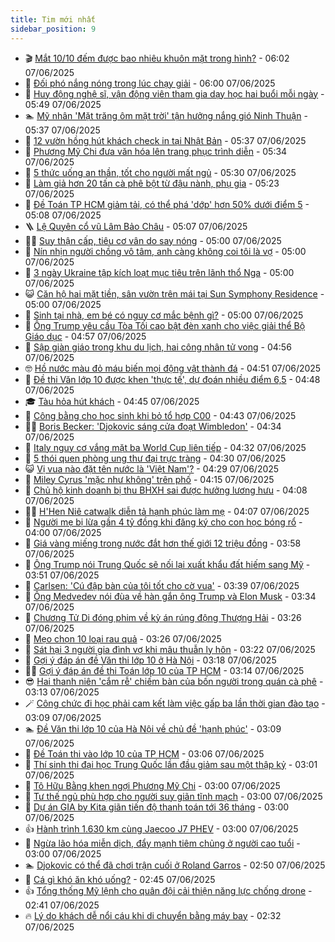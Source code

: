 ```yaml
---
title: Tim mới nhất
sidebar_position: 9
---
```


<!-- vnexpress-tin-moi-nhat:START -->
- 🎬 [Mắt 10/10 đếm được bao nhiêu khuôn mặt trong hình?](https://vnexpress.net/mat-10-10-dem-duoc-bao-nhieu-khuon-mat-trong-hinh-4894479.html) - 06:02 07/06/2025
- 🐎 [Đối phó nắng nóng trong lúc chạy giải](https://vnexpress.net/doi-pho-nang-nong-trong-luc-chay-giai-4895318.html) - 06:00 07/06/2025
- 🦍 [Huy động nghệ sĩ, vận động viên tham gia dạy học hai buổi mỗi ngày](https://vnexpress.net/huy-dong-nghe-si-van-dong-vien-tham-gia-day-hoc-hai-buoi-moi-ngay-4895747.html) - 05:49 07/06/2025
- 🏊 [Mỹ nhân &#39;Mặt trăng ôm mặt trời&#39; tận hưởng nắng gió Ninh Thuận](https://vnexpress.net/my-nhan-mat-trang-om-mat-troi-tan-huong-nang-gio-ninh-thuan-4895795.html) - 05:37 07/06/2025
- 🎊 [12 vườn hồng hút khách check in tại Nhật Bản](https://vnexpress.net/12-vuon-hong-hut-khach-check-in-tai-nhat-ban-4895743.html) - 05:37 07/06/2025
- 🎃 [Phương Mỹ Chi đưa văn hóa lên trang phục trình diễn](https://vnexpress.net/phuong-my-chi-dua-van-hoa-len-trang-phuc-trinh-dien-4895764.html) - 05:34 07/06/2025
- 🧰 [5 thức uống an thần, tốt cho người mất ngủ](https://vnexpress.net/5-thuc-uong-an-than-tot-cho-nguoi-mat-ngu-4895736.html) - 05:30 07/06/2025
- 🔭 [Làm giả hơn 20 tấn cà phê bột từ đậu nành, phụ gia](https://vnexpress.net/lam-gia-hon-20-tan-ca-phe-bot-tu-dau-nanh-phu-gia-4895766.html) - 05:23 07/06/2025
- 🫶 [Đề Toán TP HCM giảm tải, có thể phá &#39;dớp&#39; hơn 50% dưới điểm 5](https://vnexpress.net/du-doan-pho-diem-de-thi-toan-lop-10-cua-tp-hcm-nam-2025-4895636.html) - 05:08 07/06/2025
- 🪜 [Lệ Quyên cổ vũ Lâm Bảo Châu](https://vnexpress.net/le-quyen-co-vu-lam-bao-chau-4895701.html) - 05:07 07/06/2025
- 👨‍🏫 [Suy thận cấp, tiêu cơ vân do say nóng](https://vnexpress.net/suy-than-cap-tieu-co-van-do-say-nong-4895477.html) - 05:00 07/06/2025
- 🎊 [Nín nhịn người chồng vô tâm, anh càng không coi tôi là vợ](https://vnexpress.net/nin-nhin-nguoi-chong-vo-tam-anh-cang-khong-coi-toi-la-vo-4895431.html) - 05:00 07/06/2025
- 🎊 [3 ngày Ukraine tập kích loạt mục tiêu trên lãnh thổ Nga](https://vnexpress.net/3-ngay-ukraine-tap-kich-loat-muc-tieu-tren-lanh-tho-nga-4894277.html) - 05:00 07/06/2025
- 😺 [Căn hộ hai mặt tiền, sân vườn trên mái tại Sun Symphony Residence](https://vnexpress.net/can-ho-hai-mat-tien-san-vuon-tren-mai-tai-sun-symphony-residence-4895776.html) - 05:00 07/06/2025
- 🐘 [Sinh tại nhà, em bé có nguy cơ mắc bệnh gì?](https://vnexpress.net/sinh-tai-nha-em-be-co-nguy-co-mac-benh-gi-4895756.html) - 05:00 07/06/2025
- 🌁 [Ông Trump yêu cầu Tòa Tối cao bật đèn xanh cho việc giải thể Bộ Giáo dục](https://vnexpress.net/ong-trump-yeu-cau-toa-toi-cao-bat-den-xanh-cho-viec-giai-the-bo-giao-duc-4895755.html) - 04:57 07/06/2025
- 🐲 [Sập giàn giáo trong khu du lịch, hai công nhân tử vong](https://vnexpress.net/sap-gian-giao-trong-khu-du-lich-hai-cong-nhan-tu-vong-4895767.html) - 04:56 07/06/2025
- 🤓 [Hồ nước màu đỏ máu biến mọi động vật thành đá](https://vnexpress.net/ho-nuoc-mau-do-mau-bien-moi-dong-vat-thanh-da-4895665.html) - 04:51 07/06/2025
- 💪 [Đề thi Văn lớp 10 được khen &#39;thực tế&#39;, dự đoán nhiều điểm 6,5](https://vnexpress.net/pho-diem-mon-van-thi-lop-10-cua-ha-noi-nam-2025-se-ra-sao-4895742.html) - 04:48 07/06/2025
- 🎓 [Tàu hỏa hút khách](https://vnexpress.net/tau-hoa-hut-khach-4894476.html) - 04:45 07/06/2025
- 🫣 [Công bằng cho học sinh khi bỏ tổ hợp C00](https://vnexpress.net/bo-to-hop-c00-doi-hoi-cong-bang-cho-hoc-sinh-khi-bo-to-hop-c00-4895748.html) - 04:43 07/06/2025
- 🧑‍💻 [Boris Becker: &#39;Djokovic sáng cửa đoạt Wimbledon&#39;](https://vnexpress.net/boris-becker-djokovic-sang-cua-doat-wimbledon-4895727.html) - 04:34 07/06/2025
- 🐲 [Italy nguy cơ vắng mặt ba World Cup liên tiếp](https://vnexpress.net/italy-nguy-co-vang-mat-ba-world-cup-lien-tiep-4895725.html) - 04:32 07/06/2025
- 🌝 [5 thói quen phòng ung thư đại trực tràng](https://vnexpress.net/5-thoi-quen-phong-ung-thu-dai-truc-trang-4895718.html) - 04:30 07/06/2025
- 😺 [Vị vua nào đặt tên nước là &#39;Việt Nam&#39;?](https://vnexpress.net/crossword-giai-o-chu-o-chu-vi-vua-nao-dat-ten-nuoc-la-viet-nam-4895460.html) - 04:29 07/06/2025
- 🐎 [Miley Cyrus &#39;mặc như không&#39; trên phố](https://vnexpress.net/miley-cyrus-mac-nhu-khong-tren-pho-4895740.html) - 04:15 07/06/2025
- 🎡 [Chủ hộ kinh doanh bị thu BHXH sai được hưởng lương hưu](https://vnexpress.net/chu-ho-kinh-doanh-bi-thu-bhxh-sai-duoc-huong-luong-huu-4895751.html) - 04:08 07/06/2025
- 👨‍🏫 [H&#39;Hen Niê catwalk diễn tả hạnh phúc làm mẹ](https://vnexpress.net/h-hen-nie-catwalk-dien-ta-hanh-phuc-lam-me-4895750.html) - 04:07 07/06/2025
- 🦆 [Người mẹ bị lừa gần 4 tỷ đồng khi đăng ký cho con học bóng rổ](https://vnexpress.net/nguoi-me-bi-lua-gan-4-ty-dong-khi-dang-ky-cho-con-hoc-bong-ro-4895746.html) - 04:00 07/06/2025
- 🚦 [Giá vàng miếng trong nước đắt hơn thế giới 12 triệu đồng](https://vnexpress.net/gia-vang-mieng-trong-nuoc-dat-hon-the-gioi-12-trieu-dong-4895752.html) - 03:58 07/06/2025
- 💫 [Ông Trump nói Trung Quốc sẽ nối lại xuất khẩu đất hiếm sang Mỹ](https://vnexpress.net/ong-trump-noi-trung-quoc-se-noi-lai-xuat-khau-dat-hiem-sang-my-4895720.html) - 03:51 07/06/2025
- 🎉 [Carlsen: &#39;Cú đập bàn của tôi tốt cho cờ vua&#39;](https://vnexpress.net/carlsen-cu-dap-ban-cua-toi-tot-cho-co-vua-4895708.html) - 03:39 07/06/2025
- 🌋 [Ông Medvedev nói đùa về hàn gắn ông Trump và Elon Musk](https://vnexpress.net/ong-medvedev-noi-dua-ve-han-gan-ong-trump-va-elon-musk-4895695.html) - 03:34 07/06/2025
- 🤖 [Chương Tử Di đóng phim về kỳ án rúng động Thượng Hải](https://vnexpress.net/chuong-tu-di-dong-phim-ve-ky-an-rung-dong-thuong-hai-4895704.html) - 03:26 07/06/2025
- 🦏 [Mẹo chọn 10 loại rau quả](https://vnexpress.net/meo-chon-10-loai-rau-qua-4895325.html) - 03:26 07/06/2025
- 🦩 [Sát hại 3 người gia đình vợ khi mâu thuẫn ly hôn](https://vnexpress.net/sat-hai-3-nguoi-gia-dinh-vo-khi-mau-thuan-ly-hon-4895730.html) - 03:22 07/06/2025
- 👺 [Gợi ý đáp án đề Văn thi lớp 10 ở Hà Nội](https://vnexpress.net/dap-an-de-thi-mon-van-vao-lop-10-o-ha-noi-2025-4895619.html) - 03:18 07/06/2025
- 🧑‍🏫 [Gợi ý đáp án đề thi Toán lớp 10 của TP HCM](https://vnexpress.net/dap-an-de-thi-toan-lop-10-tp-hcm-nam-2025-4895622.html) - 03:14 07/06/2025
- 😎 [Hai thanh niên &#39;cắm rễ&#39; chiếm bàn của bốn người trong quán cà phê](https://vnexpress.net/quan-ca-phe-co-o-cam-dien-hai-thanh-nien-om-laptop-cam-re-chiem-ban-cua-bon-nguoi-trong-quan-ca-phe-4895734.html) - 03:13 07/06/2025
- 🪄 [Công chức đi học phải cam kết làm việc gấp ba lần thời gian đào tạo](https://vnexpress.net/cong-chuc-di-hoc-phai-cam-ket-lam-viec-gap-ba-lan-thoi-gian-dao-tao-4895507.html) - 03:09 07/06/2025
- 🏊 [Đề Văn thi lớp 10 của Hà Nội về chủ đề &#39;hạnh phúc&#39;](https://vnexpress.net/de-van-thi-lop-10-cua-ha-noi-nam-2025-4895618.html) - 03:09 07/06/2025
- 💃 [Đề Toán thi vào lớp 10 của TP HCM](https://vnexpress.net/de-toan-thi-vao-lop-10-cua-tp-hcm-nam-2025-4895635.html) - 03:06 07/06/2025
- 🦆 [Thí sinh thi đại học Trung Quốc lần đầu giảm sau một thập kỷ](https://vnexpress.net/thi-sinh-thi-dai-hoc-trung-quoc-lan-dau-giam-sau-mot-thap-ky-4895652.html) - 03:01 07/06/2025
- 🎊 [Tô Hữu Bằng khen ngợi Phương Mỹ Chi](https://vnexpress.net/to-huu-bang-khen-ngoi-phuong-my-chi-4895653.html) - 03:00 07/06/2025
- 👺 [Tư thế ngủ phù hợp cho người suy giãn tĩnh mạch](https://vnexpress.net/tu-the-ngu-phu-hop-cho-nguoi-suy-gian-tinh-mach-4895690.html) - 03:00 07/06/2025
- 🎡 [Dự án GIA by Kita giãn tiến độ thanh toán tới 36 tháng](https://vnexpress.net/du-an-gia-by-kita-gian-tien-do-thanh-toan-toi-36-thang-4895689.html) - 03:00 07/06/2025
- 👍 [Hành trình 1.630 km cùng Jaecoo J7 PHEV](https://vnexpress.net/hanh-trinh-1-630-km-cung-jaecoo-j7-phev-4895676.html) - 03:00 07/06/2025
- 🐎 [Ngừa lão hóa miễn dịch, đẩy mạnh tiêm chủng ở người cao tuổi](https://vnexpress.net/ngua-lao-hoa-mien-dich-day-manh-tiem-chung-o-nguoi-cao-tuoi-4895575.html) - 03:00 07/06/2025
- 🏊 [Djokovic có thể đã chơi trận cuối ở Roland Garros](https://vnexpress.net/djokovic-co-the-da-choi-tran-cuoi-o-roland-garros-4895714.html) - 02:50 07/06/2025
- 🦩 [Cá gì khó ăn khó uống?](https://vnexpress.net/cau-do-tieng-viet-do-chu-day-la-ca-gi-ca-gi-kho-an-kho-uong-4895609.html) - 02:45 07/06/2025
- 👍 [Tổng thống Mỹ lệnh cho quân đội cải thiện năng lực chống drone](https://vnexpress.net/tong-thong-my-lenh-cho-quan-doi-cai-thien-nang-luc-chong-drone-4895694.html) - 02:41 07/06/2025
- 🔥 [Lý do khách dễ nổi cáu khi di chuyển bằng máy bay](https://vnexpress.net/ly-do-khach-de-noi-cau-khi-di-chuyen-bang-may-bay-4895698.html) - 02:32 07/06/2025<!-- vnexpress-tin-moi-nhat:END -->

